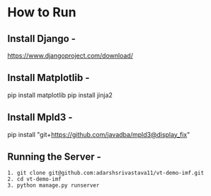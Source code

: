 # How to Run
## Install Django - 
https://www.djangoproject.com/download/
## Install Matplotlib - 
pip install matplotlib
pip install jinja2
## Install Mpld3 - 
pip install "git+https://github.com/javadba/mpld3@display_fix"
## Running the Server - 
```
1. git clone git@github.com:adarshsrivastava11/vt-demo-imf.git
2. cd vt-demo-imf
3. python manage.py runserver
```
